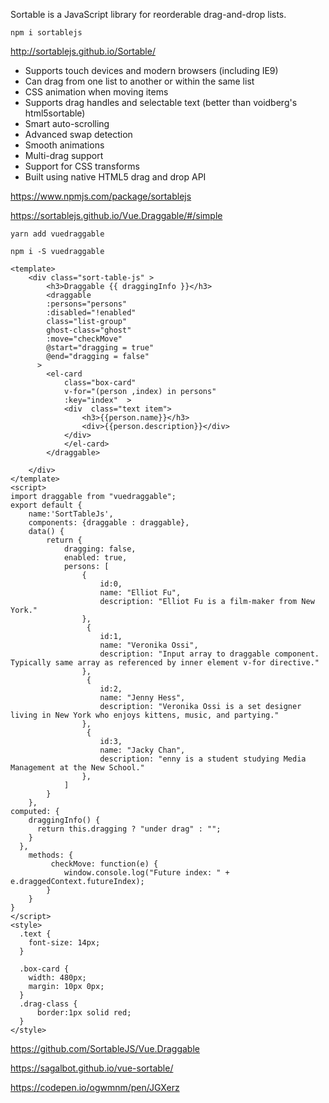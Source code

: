 Sortable is a JavaScript library for reorderable drag-and-drop lists.

```
npm i sortablejs
```

http://sortablejs.github.io/Sortable/

- Supports touch devices and modern browsers (including IE9)
- Can drag from one list to another or within the same list
- CSS animation when moving items
- Supports drag handles and selectable text (better than voidberg's html5sortable)
- Smart auto-scrolling
- Advanced swap detection
- Smooth animations
- Multi-drag support
- Support for CSS transforms
- Built using native HTML5 drag and drop API

 https://www.npmjs.com/package/sortablejs

https://sortablejs.github.io/Vue.Draggable/#/simple



```
yarn add vuedraggable

npm i -S vuedraggable
```



```
<template>
    <div class="sort-table-js" > 
        <h3>Draggable {{ draggingInfo }}</h3>
        <draggable
        :persons="persons"
        :disabled="!enabled"
        class="list-group"
        ghost-class="ghost"
        :move="checkMove"
        @start="dragging = true"
        @end="dragging = false"
      >
        <el-card 
            class="box-card"
            v-for="(person ,index) in persons"
            :key="index"  >
            <div  class="text item">
                <h3>{{person.name}}</h3>
                <div>{{person.description}}</div>
            </div>
            </el-card>
        </draggable>
        
    </div>
</template>
<script>
import draggable from "vuedraggable";
export default {
    name:'SortTableJs',
    components: {draggable : draggable},
    data() {
        return {
            dragging: false,
            enabled: true,
            persons: [
                {
                    id:0,
                    name: "Elliot Fu",
                    description: "Elliot Fu is a film-maker from New York."
                },
                 {
                    id:1,
                    name: "Veronika Ossi",
                    description: "Input array to draggable component. Typically same array as referenced by inner element v-for directive."
                },
                 {
                    id:2,
                    name: "Jenny Hess",
                    description: "Veronika Ossi is a set designer living in New York who enjoys kittens, music, and partying."
                },
                 {
                    id:3,
                    name: "Jacky Chan",
                    description: "enny is a student studying Media Management at the New School."
                },
            ]
        }
    },
computed: {
    draggingInfo() {
      return this.dragging ? "under drag" : "";
    }
  },
    methods: {
         checkMove: function(e) {
            window.console.log("Future index: " + e.draggedContext.futureIndex);
        }
    }
}
</script>
<style>
  .text {
    font-size: 14px;
  }

  .box-card {
    width: 480px;
    margin: 10px 0px;
  }
  .drag-class {
      border:1px solid red;
  }
</style>
```

https://github.com/SortableJS/Vue.Draggable

https://sagalbot.github.io/vue-sortable/

https://codepen.io/ogwmnm/pen/JGXerz

